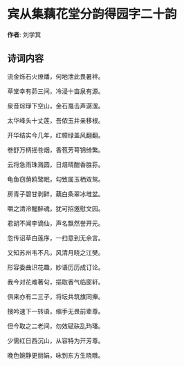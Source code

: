 # 宾从集藕花堂分韵得园字二十韵

**作者**: 刘学箕

## 诗词内容

流金烁石火燎燔，何地泄此畏暑袢。

草堂幸有茆三间，冷浸十亩泉有源。

泉音琮琤下空山，金石戛击声潺湲。

太华峰头十丈莲，吾侬玉井亲移根。

开华结实今几年，红幛绿盖风翻翻。

卷舒万柄摇苍烟，香苞芳萼锦绮繁。

云将急雨珠溅圆，日焙晴酣香胜荪。

龟鱼窃荫鸥鹭眠，勾致属玉栖双鸳。

房青子碧甘剥鲜，藕白条翠冰堆盆。

嚼之清泠醒醉魂，犹可招邀慰文园。

君胡不闻李谪仙，声名飘然誉开元。

忽传诏草白莲序，一扫意到无余言。

又知苏州韦不凡，风清月晓之江樊。

形容委曲识花趣，妙语历历成订论。

我今对花难著句，挹取香气临窗轩。

俱来亦有二三子，将坛共筑旗同攑。

搜吟速下一转语，缩手无畏前辈尊。

但今取之二老间，勿效碔砆乱玙璠。

少需红日西沉山，从容特为开芳尊。

晚色婉静更丽娟，咏到东方生晓暾。

